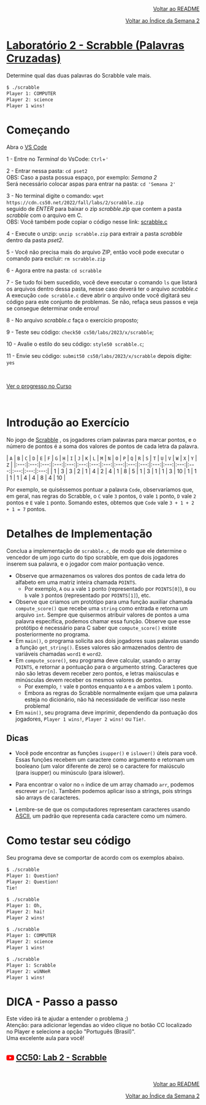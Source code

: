 <p align="right">
   <a href="https://patyfil.github.io/cs50-cc50-harvard/">Voltar ao README</a>
</p>
<p align="right">
   <a href="https://patyfil.github.io/cs50-cc50-harvard/2-Arrays.html">Voltar ao Índice da Semana 2</a>
</p>

# [Laboratório 2 - Scrabble (Palavras Cruzadas)](https://cs50.harvard.edu/x/2023/labs/2/#lab-2-scrabble)

Determine qual das duas palavras do Scrabble vale mais.

```
$ ./scrabble
Player 1: COMPUTER
Player 2: science
Player 1 wins!
```

# Começando  

Abra o [VS Code](https://code.cs50.io/)

1 - Entre no *Terminal* do VsCode: `Ctrl`+`'`  

2 - Entrar nessa pasta: `cd pset2`  
OBS: Caso a pasta possua espaço, por exemplo: *Semana 2*  
Será necessário colocar aspas para entrar na pasta: `cd 'Semana 2'` 

3 - No terminal digite o comando: `wget https://cdn.cs50.net/2022/fall/labs/2/scrabble.zip`  
seguido de *ENTER* para baixar o zip *scrabble.zip* que contem a pasta *scrabble* com o arquivo em C.  
OBS: Você também pode copiar o código nesse link: [scrabble.c](https://patyfil.github.io/cs50-cc50-harvard/semana2/scrabble.txt)

4 - Execute o unzip: `unzip scrabble.zip` para extrair a pasta *scrabble* dentro da pasta *pset2*.  

5 - Você não precisa mais do arquivo ZIP, então você pode executar o comando para excluir: `rm scrabble.zip`  

6 - Agora entre na pasta: `cd scrabble`  

7 - Se tudo foi bem sucedido, você deve executar o comando `ls` que listará os arquivos dentro dessa pasta, nesse caso deverá ter o arquivo *scrabble.c*  
A execução `code scrabble.c` deve abrir o arquivo onde você digitará seu código para este conjunto de problemas. Se não, refaça seus passos e veja se consegue determinar onde errou!  

8 - No arquivo *scrabble.c* faça o exercício proposto;

9 - Teste seu código: `check50 cs50/labs/2023/x/scrabble`;  

10 - Avalie o estilo do seu código: `style50 scrabble.c`;  

11 - Envie seu código: `submit50 cs50/labs/2023/x/scrabble` depois digite: `yes`  

&nbsp;

[Ver o progresso no Curso](https://cs50.me/cs50x)

&nbsp;

# Introdução ao Exercício  

No jogo de [Scrabble](https://scrabble.hasbro.com/en-us/rules) , os jogadores criam palavras para marcar pontos, e o número de pontos é a soma dos valores de pontos de cada letra da palavra.  

| `A` | `B` | `C` | `D` | `E` | `F` | `G` | `H` | `I` | `J` | `K` | `L` | `M` | `N` | `O` | `P` | `Q` | `R` | `S` | `T` | `U` | `V` | `W` | `X` | `Y` | `Z` |
|:---:|:---:|:---:|:---:|:---:|:---:|:---:|:---:|:---:|:---:|:---:|:---:|:---:|:---:|:---:|:---:|:---:|:---:|
| 1 | 3 | 3 | 2 | 1 | 4 | 2 | 4 | 1 | 8 | 5 | 1 | 3 | 1 | 1 | 3 | 10 | 1 | 1 | 1 | 1 | 4 | 4 | 8 | 4 | 10 |

Por exemplo, se quiséssemos pontuar a palavra `Code`, observaríamos que, em geral, nas regras do Scrabble, o `C` vale `3` pontos, `O` vale `1` ponto, `D` vale `2` pontos e `E` vale `1` ponto. Somando estes, obtemos que `Code` vale `3 + 1 + 2 + 1 = 7` pontos.

# Detalhes de Implementação  

Conclua a implementação de `scrabble.c`, de modo que ele determine o vencedor de um jogo curto do tipo scrabble, em que dois jogadores inserem sua palavra, e o jogador com maior pontuação vence.

* Observe que armazenamos os valores dos pontos de cada letra do alfabeto em uma matriz inteira chamada `POINTS`.
   * Por exemplo, `A` ou `a` vale `1` ponto (representado por `POINTS[0]`), `B` ou `b` vale `3` pontos (representado por `POINTS[1]`), etc.  
* Observe que criamos um protótipo para uma função auxiliar chamada `compute_score()` que recebe uma `string` como entrada e retorna um arquivo `int`. Sempre que quisermos atribuir valores de pontos a uma palavra específica, podemos chamar essa função. Observe que esse protótipo é necessário para C saber que `compute_score()` existe posteriormente no programa.
* Em `main()`, o programa solicita aos dois jogadores suas palavras usando a função `get_string()`. Esses valores são armazenados dentro de variáveis ​​chamadas `word1` e `word2`.
* Em `compute_score()`, seu programa deve calcular, usando o array `POINTS`, e retornar a pontuação para o argumento string. Caracteres que não são letras devem receber zero pontos, e letras maiúsculas e minúsculas devem receber os mesmos valores de pontos.
   * Por exemplo, `!` vale `0` pontos enquanto `A` e `a` ambos valem `1` ponto.
   * Embora as regras do Scrabble normalmente exijam que uma palavra esteja no dicionário, não há necessidade de verificar isso neste problema!
* Em `main()`, seu programa deve imprimir, dependendo da pontuação dos jogadores, `Player 1 wins!`, `Player 2 wins!` ou `Tie!`.  


## Dicas
* Você pode encontrar as funções `isupper()` e `islower()` úteis para você. Essas funções recebem um caractere como argumento e retornam um booleano (um valor diferente de zero) se o caractere for maiúsculo (para isupper) ou minúsculo (para islower).

* Para encontrar o valor no `n` índice de um array chamado `arr`, podemos escrever `arr[n]`. Também podemos aplicar isso a strings, pois strings são arrays de caracteres.

* Lembre-se de que os computadores representam caracteres usando [ASCII](https://asciitable.com/), um padrão que representa cada caractere como um número.

# Como testar seu código
Seu programa deve se comportar de acordo com os exemplos abaixo.

```
$ ./scrabble
Player 1: Question?
Player 2: Question!
Tie!
```
```
$ ./scrabble
Player 1: Oh,
Player 2: hai!
Player 2 wins!
```
```
$ ./scrabble
Player 1: COMPUTER
Player 2: science
Player 1 wins!
```
```
$ ./scrabble
Player 1: Scrabble
Player 2: wiNNeR
Player 1 wins!
```

# DICA - Passo a passo 

Este vídeo irá te ajudar a entender o problema ;)  
Atenção: para adicionar legendas ao vídeo clique no botão CC localizado no Player e selecione a opção "Português (Brasil)".  
Uma excelente aula para você!  
## <img src="../assets/youtube.svg" width=20 /> [CC50: Lab 2 - Scrabble](https://www.youtube.com/watch?v=6Wn1eb0eE_4)

&nbsp;

<p align="right">
   <a href="https://patyfil.github.io/cs50-cc50-harvard/">Voltar ao README</a>
</p>
<p align="right">
   <a href="https://patyfil.github.io/cs50-cc50-harvard/2-Arrays.html">Voltar ao Índice da Semana 2</a>
</p>
